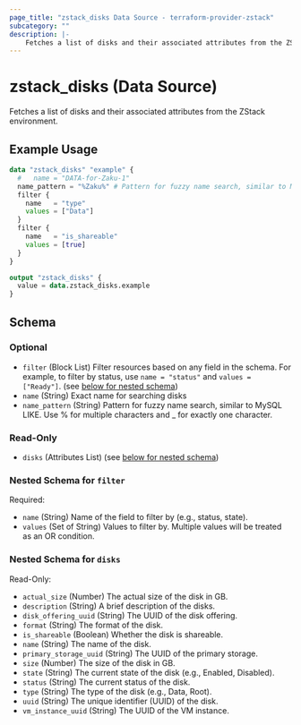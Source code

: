 ```yaml
---
page_title: "zstack_disks Data Source - terraform-provider-zstack"
subcategory: ""
description: |-
    Fetches a list of disks and their associated attributes from the ZStack environment.
---
```


# zstack_disks (Data Source)

Fetches a list of disks and their associated attributes from the ZStack environment.

## Example Usage

```terraform
data "zstack_disks" "example" {
  #   name = "DATA-for-Zaku-1"
  name_pattern = "%Zaku%" # Pattern for fuzzy name search, similar to MySQL LIKE. Use % for multiple characters and _ for exactly one character.
  filter {
    name   = "type"
    values = ["Data"]
  }
  filter {
    name   = "is_shareable"
    values = [true]
  }
}

output "zstack_disks" {
  value = data.zstack_disks.example
}
```

<!-- schema generated by tfplugindocs -->
## Schema

### Optional

- `filter` (Block List) Filter resources based on any field in the schema. For example, to filter by status, use `name = "status"` and `values = ["Ready"]`. (see [below for nested schema](#nestedblock--filter))
- `name` (String) Exact name for searching  disks
- `name_pattern` (String) Pattern for fuzzy name search, similar to MySQL LIKE. Use % for multiple characters and _ for exactly one character.

### Read-Only

- `disks` (Attributes List) (see [below for nested schema](#nestedatt--disks))

<a id="nestedblock--filter"></a>
### Nested Schema for `filter`

Required:

- `name` (String) Name of the field to filter by (e.g., status, state).
- `values` (Set of String) Values to filter by. Multiple values will be treated as an OR condition.


<a id="nestedatt--disks"></a>
### Nested Schema for `disks`

Read-Only:

- `actual_size` (Number) The actual size of the disk in GB.
- `description` (String) A brief description of the disks.
- `disk_offering_uuid` (String) The UUID of the disk offering.
- `format` (String) The format of the disk.
- `is_shareable` (Boolean) Whether the disk is shareable.
- `name` (String) The name of the disk.
- `primary_storage_uuid` (String) The UUID of the primary storage.
- `size` (Number) The size of the disk in GB.
- `state` (String) The current state of the disk (e.g., Enabled, Disabled).
- `status` (String) The current status of the disk.
- `type` (String) The type of the disk (e.g., Data, Root).
- `uuid` (String) The unique identifier (UUID) of the disk.
- `vm_instance_uuid` (String) The UUID of the VM instance.



